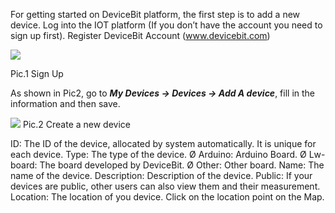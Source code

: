 For getting started on DeviceBit platform, the first step is to add a new device.
Log into the IOT platform (If you don’t have the account you need to sign up first).
Register DeviceBit Account (www.devicebit.com)

![](https://leweidoc.oss-cn-hangzhou.aliyuncs.com/lewei50/img/devicebitmanual-xj-20180930-1.jpg)

 Pic.1 Sign Up
 
As shown in Pic2, go to ***My Devices -> Devices -> Add A device***, fill in the information and then save.
 
![](https://leweidoc.oss-cn-hangzhou.aliyuncs.com/lewei50/img/devicebitmanual-xj-20180930-2.jpg)
Pic.2 Create a new device
 
ID: The ID of the device, allocated by system automatically. It is unique for each device.
Type: The type of the device.
Ø Arduino: Arduino Board.
Ø Lw-board: The board developed by DeviceBit.
Ø Other: Other board.
Name: The name of the device.
Description: Description of the device.
Public: If your devices are public, other users can also view them and their measurement.
Location: The location of you device. Click on the location point on the Map.

[1]: https://leweidoc.oss-cn-hangzhou.aliyuncs.com/lewei50/img/devicebitmanual-xj-20180930-1.jpg
[2]: https://leweidoc.oss-cn-hangzhou.aliyuncs.com/lewei50/img/devicebitmanual-xj-20180930-2.jpg


